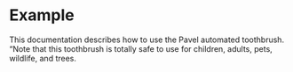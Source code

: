 # Example
This documentation describes how to use the Pavel automated
toothbrush.  
“Note that this toothbrush is totally safe to use for children,
adults, pets, wildlife, and trees.
